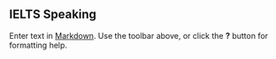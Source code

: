 ## IELTS Speaking

Enter text in [Markdown](http://daringfireball.net/projects/markdown/). Use the toolbar above, or click the **?** button for formatting help.
